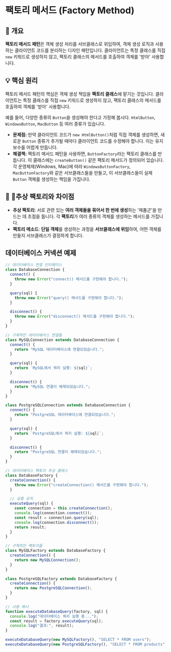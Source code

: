# 팩토리 메서드 (Factory Method)

## 📖 개요

**팩토리 메서드 패턴**은 객체 생성 처리를 서브클래스로 위임하여, 객체 생성 로직과 사용하는 클라이언트 코드를 분리하는 디자인 패턴입니다. 클라이언트는 특정 클래스를 직접 `new` 키워드로 생성하지 않고, 팩토리 클래스의 메서드를 호출하여 객체를 '받아' 사용합니다.

## 💡 핵심 원리

팩토리 메서드 패턴의 핵심은 객체 생성 책임을 **팩토리 클래스**에 맡기는 것입니다. 클라이언트는 특정 클래스를 직접 `new` 키워드로 생성하지 않고, 팩토리 클래스의 메서드를 호출하여 객체를 '받아' 사용합니다.

예를 들어, 다양한 종류의 `Button`을 생성해야 한다고 가정해 봅시다. `HtmlButton`, `WindowsButton`, `MacButton` 등 여러 종류가 있습니다.

- **문제점:** 만약 클라이언트 코드가 `new HtmlButton()`처럼 직접 객체를 생성하면, 새로운 `Button` 종류가 추가될 때마다 클라이언트 코드를 수정해야 합니다. 이는 유지보수를 어렵게 만듭니다.
- **해결책:** 팩토리 메서드 패턴을 사용하면, `ButtonFactory`라는 팩토리 클래스를 만듭니다. 이 클래스에는 `createButton()` 같은 팩토리 메서드가 정의되어 있습니다. 각 운영체제(Windows, Mac)에 따라 `WindowsButtonFactory`, `MacButtonFactory`와 같은 서브클래스들을 만들고, 이 서브클래스들이 실제 `Button` 객체를 생성하는 책임을 가집니다.

## 🎯 추상 팩토리와 차이점

- **추상 팩토리**: 서로 관련 있는 **여러 객체들을 묶어서 한 번에 생성**하는 '제품군'을 만드는 데 초점을 둡니다. 각 **팩토리**가 여러 종류의 객체를 생성하는 메서드를 가집니다.
- **팩토리 메소드**: **단일 객체**를 생성하는 과정을 **서브클래스에 위임**하여, 어떤 객체를 만들지 서브클래스가 결정하게 합니다.

## 데이터베이스 커넥션 예제

```javascript
// 데이터베이스 연결 인터페이스
class DatabaseConnection {
  connect() {
    throw new Error("connect() 메서드를 구현해야 합니다.");
  }

  query(sql) {
    throw new Error("query() 메서드를 구현해야 합니다.");
  }

  disconnect() {
    throw new Error("disconnect() 메서드를 구현해야 합니다.");
  }
}

// 구체적인 데이터베이스 연결들
class MySQLConnection extends DatabaseConnection {
  connect() {
    return "MySQL 데이터베이스에 연결되었습니다.";
  }

  query(sql) {
    return `MySQL에서 쿼리 실행: ${sql}`;
  }

  disconnect() {
    return "MySQL 연결이 해제되었습니다.";
  }
}

class PostgreSQLConnection extends DatabaseConnection {
  connect() {
    return "PostgreSQL 데이터베이스에 연결되었습니다.";
  }

  query(sql) {
    return `PostgreSQL에서 쿼리 실행: ${sql}`;
  }

  disconnect() {
    return "PostgreSQL 연결이 해제되었습니다.";
  }
}

// 데이터베이스 팩토리 추상 클래스
class DatabaseFactory {
  createConnection() {
    throw new Error("createConnection() 메서드를 구현해야 합니다.");
  }

  // 공통 로직
  executeQuery(sql) {
    const connection = this.createConnection();
    console.log(connection.connect());
    const result = connection.query(sql);
    console.log(connection.disconnect());
    return result;
  }
}

// 구체적인 팩토리들
class MySQLFactory extends DatabaseFactory {
  createConnection() {
    return new MySQLConnection();
  }
}

class PostgreSQLFactory extends DatabaseFactory {
  createConnection() {
    return new PostgreSQLConnection();
  }
}

// 사용 예시
function executeDatabaseQuery(factory, sql) {
  console.log("데이터베이스 쿼리 실행 중...");
  const result = factory.executeQuery(sql);
  console.log("결과:", result);
}

executeDatabaseQuery(new MySQLFactory(), "SELECT * FROM users");
executeDatabaseQuery(new PostgreSQLFactory(), "SELECT * FROM products");
```
